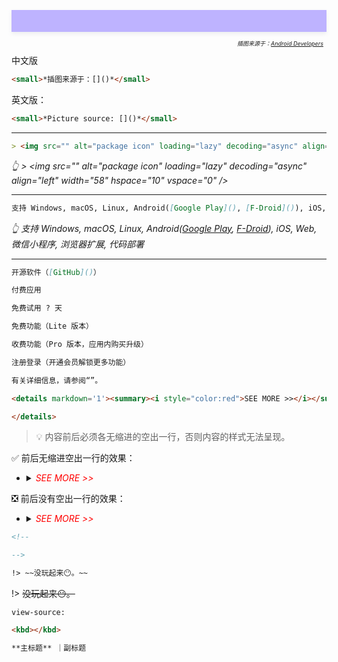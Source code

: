 <div style="position: relative;min-height: 35px;background: rgb(190 179 255) url(../_media/../_media/glossary-hero.png) top/cover no-repeat;box-shadow: rgba(140, 149, 159, 0.15) 0px 3px 6px 0px;margin-bottom: 35px;">
<i style="position: absolute;right: 0;bottom: -25px;font-size: xx-small;">

插图来源于：[Android Developers](https://developer.android.google.cn/design/ui/mobile/guides/foundations/glossary?hl=zh-cn)&nbsp;&nbsp;</i></div>

中文版

```md
<small>*插图来源于：[]()*</small>
```

英文版：

```md
<small>*Picture source: []()*</small>
```

---

```md
> <img src="" alt="package icon" loading="lazy" decoding="async" align="left" width="58" hspace="10" vspace="0" />
```
*👆 > \<img src="" alt="package icon" loading="lazy" decoding="async" align="left" width="58" hspace="10" vspace="0" />*

---

```md
支持 Windows, macOS, Linux, Android([Google Play](), [F-Droid]()), iOS, Web, 微信小程序, 浏览器扩展, 代码部署
```
*👆 支持 Windows, macOS, Linux, Android([Google Play](), [F-Droid]()), iOS, Web, 微信小程序, 浏览器扩展, 代码部署*

---

```md
开源软件（[GitHub]()）
```

```md
付费应用
```

```md
免费试用 ? 天
```

```md
免费功能（Lite 版本）
```

```md
收费功能（Pro 版本，应用内购买升级）
```

```md
注册登录（开通会员解锁更多功能）
```

```md
有关详细信息，请参阅“”。
```

```html
<details markdown='1'><summary><i style="color:red">SEE MORE >></i></summary>

</details>
```

> 💡 内容前后必须各无缩进的空出一行，否则内容的样式无法呈现。

✅ 前后无缩进空出一行的效果：

- <details markdown='1'><summary><i style="color:red">SEE MORE >></i></summary>

    - 无序列表内容
    - 无序列表内容
    - 无序列表内容

    </details>

❎ 前后没有空出一行的效果：

- <details markdown='1'><summary><i style="color:red">SEE MORE >></i></summary>
    - 无序列表内容
    - 无序列表内容
    - 无序列表内容
    </details>

```html
<!--

-->
```

```md
!> ~~没玩起来😶。~~
```
!> ~~没玩起来😶。~~

```uri
view-source:
```

```html
<kbd></kbd>
```

```md
**主标题** ｜副标题
```

